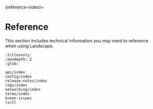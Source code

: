 (reference-index)=
# Reference

This section includes technical information you may need to reference when using Landscape.

```{toctree}
:titlesonly:
:maxdepth: 2
:glob:

api/index
config/index
release-notes/index
logs/index
networking/index
terms/index
known-issues
lsctl
